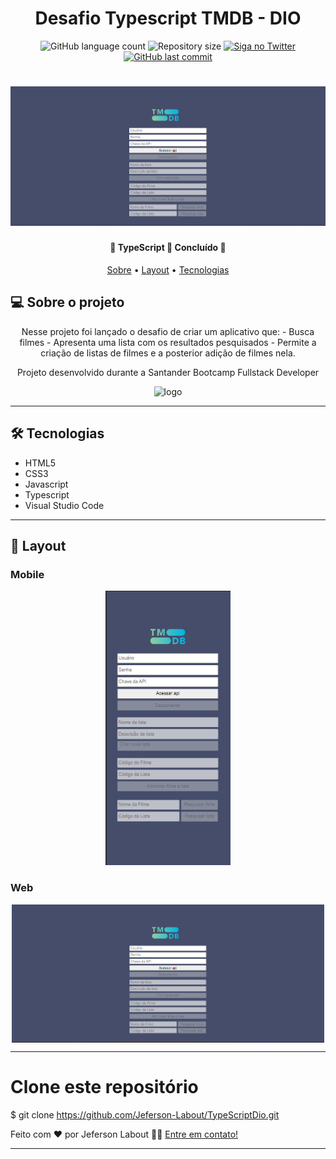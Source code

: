 <h1 align="center">Desafio Typescript TMDB - DIO</h1>
<p align="center">
  <img alt="GitHub language count" src="https://img.shields.io/github/languages/count/Jeferson-Labout/instagram?color=%2304D361">

  <img alt="Repository size" src="https://img.shields.io/github/repo-size/Jeferson-Labout/instagram">

  <a href="https://www.twitter.com/JefersonLabout/">
    <img alt="Siga no Twitter" src="https://camo.githubusercontent.com/2048a3b0875df30d126f788429d2c6eaab0049d77683951979aaeb87bb811b70/68747470733a2f2f696d672e736869656c64732e696f2f747769747465722f75726c3f75726c3d68747470732533412532462532466769746875622e636f6d25324674676d6172696e686f253246524541444d452d65636f6c657461">
  </a>
  
  <a href="https://github.com/Jeferson-Labout/instagram/commits/main">
    <img alt="GitHub last commit" src="https://img.shields.io/github/last-commit/Jeferson-Labout/instagram">
  </a>   
   
</p>
<h1 align="center">
	  <a href="https://web.dio.me/track/santander-bootcamp-fullstack-developer">
     		<img alt="telaPrincipal" title="#SantanderBootcamp2022" src="./src/images/Desktop.png" />
 	 </a>
    
   
</h1>

<h4 align="center"> 
	🚀 TypeScript 🚀 Concluído 🚀 
</h4>

<p align="center">
 <a href="#-sobre-o-projeto">Sobre</a> •
 <a href="#-layout">Layout</a> • 
 <a href="#-tecnologias">Tecnologias</a>

</p>



## 💻 Sobre o projeto
<p align="center">
Nesse projeto foi lançado o desafio de criar um aplicativo que: 
   - Busca filmes
   - Apresenta uma lista com os resultados pesquisados
   - Permite a criação de listas de filmes e a posterior adição de filmes nela.
</p>
<p align="center">
Projeto desenvolvido durante a Santander Bootcamp Fullstack Developer
</p>
<p align="center">
<img alt = "logo" src="https://hermes.digitalinnovation.one/tracks/800fd098-3eef-45e9-9544-544ae396076c.png" width="500px">

</p>


---
## 🛠 Tecnologias

- HTML5
- CSS3
- Javascript
- Typescript
- Visual Studio Code
  
---
## 🎨 Layout


### Mobile

<p align="center">


  <img alt="mobile" title="#SantanderBootcamp2022" src="./src/images/Mobile.png" width="200px">
</p>

### Web

<p align="center" style="display: flex; align-items: flex-start; justify-content: center;">
   <img alt="desktop" title="#SantanderBootcamp2022" src="./src/images/Desktop.png" width="500px">
</p>

---


# Clone este repositório
$ git clone https://github.com/Jeferson-Labout/TypeScriptDio.git






Feito com ❤️ por Jeferson Labout 👋🏽 [Entre em contato!](https://www.linkedin.com/in/jeferson-labout/)

---
